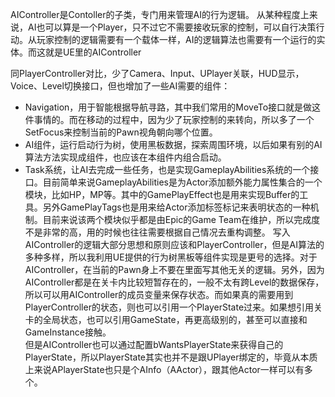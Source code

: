 AIController是Contoller的子类，专门用来管理AI的行为逻辑。
从某种程度上来说，AI也可以算是一个Player，只不过它不需要接收玩家的控制，可以自行决策行动。从玩家控制的逻辑需要有一个载体一样，AI的逻辑算法也需要有一个运行的实体。而这就是UE里的AIController

同PlayerController对比，少了Camera、Input、UPlayer关联，HUD显示，Voice、Level切换接口，但也增加了一些AI需要的组件：
- Navigation，用于智能根据导航寻路，其中我们常用的MoveTo接口就是做这件事情的。而在移动的过程中，因为少了玩家控制的来转向，所以多了一个SetFocus来控制当前的Pawn视角朝向哪个位置。
- AI组件，运行启动行为树，使用黑板数据，探索周围环境，以后如果有别的AI算法方法实现成组件，也应该在本组件内组合启动。
- Task系统，让AI去完成一些任务，也是实现GameplayAbilities系统的一个接口。目前简单来说GameplayAbilities是为Actor添加额外能力属性集合的一个模块，比如HP，MP等。其中的GamePlayEffect也是用来实现Buffer的工具。另外GamePlayTags也是用来给Actor添加标签标记来表明状态的一种机制。目前来说该两个模块似乎都是由Epic的Game Team在维护，所以完成度不是非常的高，用的时候也往往需要根据自己情况去重构调整。
写入AIController的逻辑大部分思想和原则应该和PlayerController，但是AI算法的多种多样，所以我利用UE提供的行为树黑板等组件实现是更号的选择。对于AIController，在当前的Pawn身上不要在里面写其他无关的逻辑。另外，因为AIController都是在关卡内比较短暂存在的，一般不太有跨Level的数据保存，所以可以用AIController的成员变量来保存状态。而如果真的需要用到PlayerController的状态，则也可以引用一个PlayerState过来。如果想引用关卡的全局状态，也可以引用GameState，再更高级别的，甚至可以直接和GameInstance接触。  
但是AIController也可以通过配置bWantsPlayerState来获得自己的PlayerState，所以PlayerState其实也并不是跟UPlayer绑定的，毕竟从本质上来说APlayerState也只是个AInfo（AActor），跟其他Actor一样可以有多个。